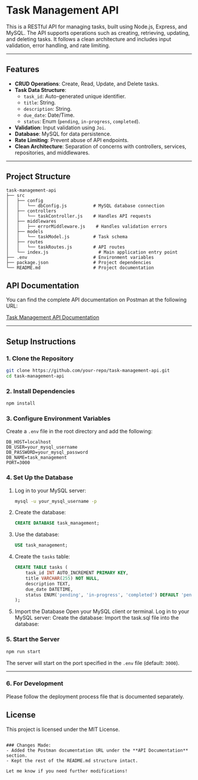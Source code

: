 # Task Management API

This is a RESTful API for managing tasks, built using Node.js, Express, and MySQL. The API supports operations such as creating, retrieving, updating, and deleting tasks. It follows a clean architecture and includes input validation, error handling, and rate limiting.

---

## Features

- **CRUD Operations**: Create, Read, Update, and Delete tasks.
- **Task Data Structure**:
  - `task_id`: Auto-generated unique identifier.
  - `title`: String.
  - `description`: String.
  - `due_date`: Date/Time.
  - `status`: Enum (`pending`, `in-progress`, `completed`).
- **Validation**: Input validation using `Joi`.
- **Database**: MySQL for data persistence.
- **Rate Limiting**: Prevent abuse of API endpoints.
- **Clean Architecture**: Separation of concerns with controllers, services, repositories, and middlewares.

---

## Project Structure

```
task-management-api
├── src
│   ├── config
│   │   └── dbConfig.js          # MySQL database connection
│   ├── controllers
│   │   └── taskController.js    # Handles API requests
│   ├── middlewares
│   │   ├── errorMiddleware.js    # Handles validation errors
│   ├── models
│   │   └── taskModel.js         # Task schema 
│   ├── routes
│   │   └── taskRoutes.js        # API routes
│   └── index.js                   # Main application entry point
├── .env                         # Environment variables
├── package.json                 # Project dependencies
└── README.md                    # Project documentation
```


## API Documentation

You can find the complete API documentation on Postman at the following URL:

[Task Management API Documentation](https://documenter.getpostman.com/view/19622729/2sB2cPiQA9)

---

## Setup Instructions

### 1. Clone the Repository
```bash
git clone https://github.com/your-repo/task-management-api.git
cd task-management-api
```

### 2. Install Dependencies
```bash
npm install
```

### 3. Configure Environment Variables
Create a `.env` file in the root directory and add the following:
```env
DB_HOST=localhost
DB_USER=your_mysql_username
DB_PASSWORD=your_mysql_password
DB_NAME=task_management
PORT=3000
```

### 4. Set Up the Database
1. Log in to your MySQL server:
   ```bash
   mysql -u your_mysql_username -p
   ```
2. Create the database:
   ```sql
   CREATE DATABASE task_management;
   ```
3. Use the database:
   ```sql
   USE task_management;
   ```
4. Create the `tasks` table:
   ```sql
   CREATE TABLE tasks (
       task_id INT AUTO_INCREMENT PRIMARY KEY,
       title VARCHAR(255) NOT NULL,
       description TEXT,
       due_date DATETIME,
       status ENUM('pending', 'in-progress', 'completed') DEFAULT 'pending'
   );
   ```
5. Import the Database
    Open your MySQL client or terminal.
    Log in to your MySQL server:
    Create the database:
    Import the task.sql file into the database:


### 5. Start the Server
```bash
npm run start
```

The server will start on the port specified in the `.env` file (default: `3000`).

---

### 6. For Development

Please follow the deployment process file that is documented separately.

## License
This project is licensed under the MIT License.
```

### Changes Made:
- Added the Postman documentation URL under the **API Documentation** section.
- Kept the rest of the README.md structure intact.

Let me know if you need further modifications!

